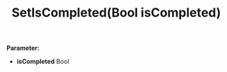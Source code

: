 ﻿---
uid: crmscript_ref_NSAppointmentSyncData_SetIsCompleted
title: SetIsCompleted(Bool isCompleted)
intellisense: NSAppointmentSyncData.SetIsCompleted
keywords: NSAppointmentSyncData, GetIsCompleted
so.topic: reference
---



**Parameter:** 
 - **isCompleted** Bool

